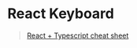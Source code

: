 # React Keyboard

> [React + Typescript cheat sheet](https://mate-academy.github.io/fe-program/js/extra/react-typescript)

